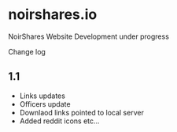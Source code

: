 noirshares.io
=============

NoirShares Website
Development under progress

Change log

1.1
---
- Links updates
- Officers update
- Downlaod links pointed to local server
- Added reddit icons etc...
